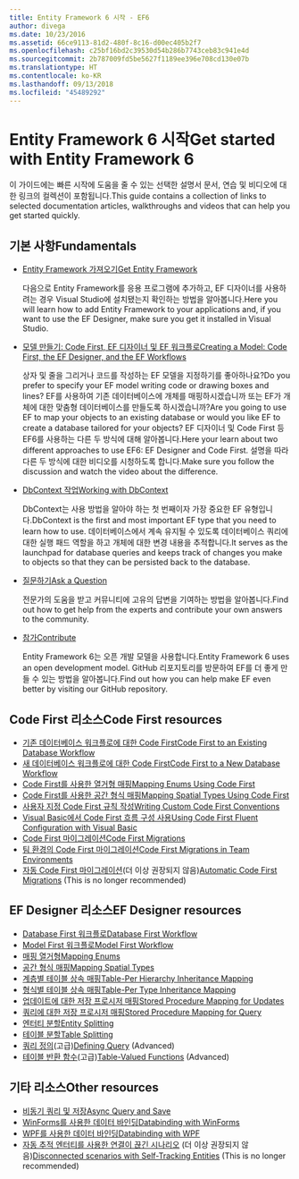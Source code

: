 ```yaml
---
title: Entity Framework 6 시작 - EF6
author: divega
ms.date: 10/23/2016
ms.assetid: 66ce9113-81d2-480f-8c16-d00ec405b2f7
ms.openlocfilehash: c25bf16bd2c39530d54b286b7743ceb83c941e4d
ms.sourcegitcommit: 2b787009fd5be5627f1189ee396e708cd130e07b
ms.translationtype: HT
ms.contentlocale: ko-KR
ms.lasthandoff: 09/13/2018
ms.locfileid: "45489292"
---
```

# <a name="get-started-with-entity-framework-6"></a><span data-ttu-id="6e489-102">Entity Framework 6 시작</span><span class="sxs-lookup"><span data-stu-id="6e489-102">Get started with Entity Framework 6</span></span>

<span data-ttu-id="6e489-103">이 가이드에는 빠른 시작에 도움을 줄 수 있는 선택한 설명서 문서, 연습 및 비디오에 대한 링크의 컬렉션이 포함됩니다.</span><span class="sxs-lookup"><span data-stu-id="6e489-103">This guide contains a collection of links to selected documentation articles, walkthroughs and videos that can help you get started quickly.</span></span>

## <a name="fundamentals"></a><span data-ttu-id="6e489-104">기본 사항</span><span class="sxs-lookup"><span data-stu-id="6e489-104">Fundamentals</span></span>

* [<span data-ttu-id="6e489-105">Entity Framework 가져오기</span><span class="sxs-lookup"><span data-stu-id="6e489-105">Get Entity Framework</span></span>](~/ef6/fundamentals/install.md)

  <span data-ttu-id="6e489-106">다음으로 Entity Framework를 응용 프로그램에 추가하고, EF 디자이너를 사용하려는 경우 Visual Studio에 설치됐는지 확인하는 방법을 알아봅니다.</span><span class="sxs-lookup"><span data-stu-id="6e489-106">Here you will learn how to add Entity Framework to your applications and, if you want to use the EF Designer, make sure you get it installed in Visual Studio.</span></span>

* [<span data-ttu-id="6e489-107">모델 만들기: Code First, EF 디자이너 및 EF 워크플로</span><span class="sxs-lookup"><span data-stu-id="6e489-107">Creating a Model: Code First, the EF Designer, and the EF Workflows</span></span>](~/ef6/modeling/index.md)

  <span data-ttu-id="6e489-108">상자 및 줄을 그리거나 코드를 작성하는 EF 모델을 지정하기를 좋아하나요?</span><span class="sxs-lookup"><span data-stu-id="6e489-108">Do you prefer to specify your EF model writing code or drawing boxes and lines?</span></span>
<span data-ttu-id="6e489-109">EF를 사용하여 기존 데이터베이스에 개체를 매핑하시겠습니까 또는 EF가 개체에 대한 맞춤형 데이터베이스를 만들도록 하시겠습니까?</span><span class="sxs-lookup"><span data-stu-id="6e489-109">Are you going to use EF to map your objects to an existing database or would you like EF to create a database tailored for your objects?</span></span>
<span data-ttu-id="6e489-110">EF 디자이너 및 Code First 등 EF6를 사용하는 다른 두 방식에 대해 알아봅니다.</span><span class="sxs-lookup"><span data-stu-id="6e489-110">Here your learn about two different approaches to use EF6: EF Designer and Code First.</span></span>
<span data-ttu-id="6e489-111">설명을 따라 다른 두 방식에 대한 비디오를 시청하도록 합니다.</span><span class="sxs-lookup"><span data-stu-id="6e489-111">Make sure you follow the discussion and watch the video about the difference.</span></span>

* [<span data-ttu-id="6e489-112">DbContext 작업</span><span class="sxs-lookup"><span data-stu-id="6e489-112">Working with DbContext</span></span>](~/ef6/fundamentals/working-with-dbcontext.md)

  <span data-ttu-id="6e489-113">DbContext는 사용 방법을 알아야 하는 첫 번째이자 가장 중요한 EF 유형입니다.</span><span class="sxs-lookup"><span data-stu-id="6e489-113">DbContext is the first and most important EF type that you need to learn how to use.</span></span> <span data-ttu-id="6e489-114">데이터베이스에서 계속 유지될 수 있도록 데이터베이스 쿼리에 대한 실행 패드 역할을 하고 개체에 대한 변경 내용을 추적합니다.</span><span class="sxs-lookup"><span data-stu-id="6e489-114">It serves as the launchpad for database queries and keeps track of changes you make to objects so that they can be persisted back to the database.</span></span>

* [<span data-ttu-id="6e489-115">질문하기</span><span class="sxs-lookup"><span data-stu-id="6e489-115">Ask a Question</span></span>](~/ef6/resources/get-help.md)

  <span data-ttu-id="6e489-116">전문가의 도움을 받고 커뮤니티에 고유의 답변을 기여하는 방법을 알아봅니다.</span><span class="sxs-lookup"><span data-stu-id="6e489-116">Find out how to get help from the experts and contribute your own answers to the community.</span></span>

* [<span data-ttu-id="6e489-117">참가</span><span class="sxs-lookup"><span data-stu-id="6e489-117">Contribute</span></span>](http://github.com/aspnet/EntityFramework6/)

  <span data-ttu-id="6e489-118">Entity Framework 6는 오픈 개발 모델을 사용합니다.</span><span class="sxs-lookup"><span data-stu-id="6e489-118">Entity Framework 6 uses an open development model.</span></span> <span data-ttu-id="6e489-119">GitHub 리포지토리를 방문하여 EF를 더 좋게 만들 수 있는 방법을 알아봅니다.</span><span class="sxs-lookup"><span data-stu-id="6e489-119">Find out how you can help make EF even better by visiting our GitHub repository.</span></span>

## <a name="code-first-resources"></a><span data-ttu-id="6e489-120">Code First 리소스</span><span class="sxs-lookup"><span data-stu-id="6e489-120">Code First resources</span></span>

  - [<span data-ttu-id="6e489-121">기존 데이터베이스 워크플로에 대한 Code First</span><span class="sxs-lookup"><span data-stu-id="6e489-121">Code First to an Existing Database Workflow</span></span>](~/ef6/modeling/code-first/workflows/existing-database.md)
  - [<span data-ttu-id="6e489-122">새 데이터베이스 워크플로에 대한 Code First</span><span class="sxs-lookup"><span data-stu-id="6e489-122">Code First to a New Database Workflow</span></span>](~/ef6/modeling/code-first/workflows/new-database.md)
  - [<span data-ttu-id="6e489-123">Code First를 사용한 열거형 매핑</span><span class="sxs-lookup"><span data-stu-id="6e489-123">Mapping Enums Using Code First</span></span>](~/ef6/modeling/code-first/data-types/enums.md)
  - [<span data-ttu-id="6e489-124">Code First를 사용한 공간 형식 매핑</span><span class="sxs-lookup"><span data-stu-id="6e489-124">Mapping Spatial Types Using Code First</span></span>](~/ef6/modeling/code-first/data-types/spatial.md)
  - [<span data-ttu-id="6e489-125">사용자 지정 Code First 규칙 작성</span><span class="sxs-lookup"><span data-stu-id="6e489-125">Writing Custom Code First Conventions</span></span>](~/ef6/modeling/code-first/conventions/custom.md)
  - [<span data-ttu-id="6e489-126">Visual Basic에서 Code First 흐름 구성 사용</span><span class="sxs-lookup"><span data-stu-id="6e489-126">Using Code First Fluent Configuration with Visual Basic</span></span>](~/ef6/modeling/code-first/fluent/vb.md)
  - [<span data-ttu-id="6e489-127">Code First 마이그레이션</span><span class="sxs-lookup"><span data-stu-id="6e489-127">Code First Migrations</span></span>](~/ef6/modeling/code-first/migrations/index.md)
  - [<span data-ttu-id="6e489-128">팀 환경의 Code First 마이그레이션</span><span class="sxs-lookup"><span data-stu-id="6e489-128">Code First Migrations in Team Environments</span></span>](~/ef6/modeling/code-first/migrations/teams.md)
  - <span data-ttu-id="6e489-129">[자동 Code First 마이그레이션](~/ef6/modeling/code-first/migrations/automatic.md)(더 이상 권장되지 않음)</span><span class="sxs-lookup"><span data-stu-id="6e489-129">[Automatic Code First Migrations](~/ef6/modeling/code-first/migrations/automatic.md) (This is no longer recommended)</span></span>

## <a name="ef-designer-resources"></a><span data-ttu-id="6e489-130">EF Designer 리소스</span><span class="sxs-lookup"><span data-stu-id="6e489-130">EF Designer resources</span></span>
  - [<span data-ttu-id="6e489-131">Database First 워크플로</span><span class="sxs-lookup"><span data-stu-id="6e489-131">Database First Workflow</span></span>](~/ef6/modeling/designer/workflows/database-first.md)
  - [<span data-ttu-id="6e489-132">Model First 워크플로</span><span class="sxs-lookup"><span data-stu-id="6e489-132">Model First Workflow</span></span>](~/ef6/modeling/designer/workflows/model-first.md)
  - [<span data-ttu-id="6e489-133">매핑 열거형</span><span class="sxs-lookup"><span data-stu-id="6e489-133">Mapping Enums</span></span>](~/ef6/modeling/designer/data-types/enums.md)
  - [<span data-ttu-id="6e489-134">공간 형식 매핑</span><span class="sxs-lookup"><span data-stu-id="6e489-134">Mapping Spatial Types</span></span>](~/ef6/modeling/designer/data-types/spatial.md)
  - [<span data-ttu-id="6e489-135">계층별 테이블 상속 매핑</span><span class="sxs-lookup"><span data-stu-id="6e489-135">Table-Per Hierarchy Inheritance Mapping</span></span>](~/ef6/modeling/designer/inheritance/tph.md)
  - [<span data-ttu-id="6e489-136">형식별 테이블 상속 매핑</span><span class="sxs-lookup"><span data-stu-id="6e489-136">Table-Per Type Inheritance Mapping</span></span>](~/ef6/modeling/designer/inheritance/tpt.md)
  - [<span data-ttu-id="6e489-137">업데이트에 대한 저장 프로시저 매핑</span><span class="sxs-lookup"><span data-stu-id="6e489-137">Stored Procedure Mapping for Updates</span></span>](~/ef6/modeling/designer/stored-procedures/cud.md)
  - [<span data-ttu-id="6e489-138">쿼리에 대한 저장 프로시저 매핑</span><span class="sxs-lookup"><span data-stu-id="6e489-138">Stored Procedure Mapping for Query</span></span>](~/ef6/modeling/designer/stored-procedures/query.md)
  - [<span data-ttu-id="6e489-139">엔터티 분할</span><span class="sxs-lookup"><span data-stu-id="6e489-139">Entity Splitting</span></span>](~/ef6/modeling/designer/entity-splitting.md)
  - [<span data-ttu-id="6e489-140">테이블 분할</span><span class="sxs-lookup"><span data-stu-id="6e489-140">Table Splitting</span></span>](~/ef6/modeling/designer/table-splitting.md)
  - <span data-ttu-id="6e489-141">[쿼리 정의](~/ef6/modeling/designer/advanced/defining-query.md)(고급)</span><span class="sxs-lookup"><span data-stu-id="6e489-141">[Defining Query](~/ef6/modeling/designer/advanced/defining-query.md) (Advanced)</span></span>
  - <span data-ttu-id="6e489-142">[테이블 반환 함수](~/ef6/modeling/designer/advanced/tvfs.md)(고급)</span><span class="sxs-lookup"><span data-stu-id="6e489-142">[Table-Valued Functions](~/ef6/modeling/designer/advanced/tvfs.md) (Advanced)</span></span>

## <a name="other-resources"></a><span data-ttu-id="6e489-143">기타 리소스</span><span class="sxs-lookup"><span data-stu-id="6e489-143">Other resources</span></span>
  - [<span data-ttu-id="6e489-144">비동기 쿼리 및 저장</span><span class="sxs-lookup"><span data-stu-id="6e489-144">Async Query and Save</span></span>](~/ef6/fundamentals/async.md)
  - [<span data-ttu-id="6e489-145">WinForms를 사용한 데이터 바인딩</span><span class="sxs-lookup"><span data-stu-id="6e489-145">Databinding with WinForms</span></span>](~/ef6/fundamentals/databinding/winforms.md)
  - [<span data-ttu-id="6e489-146">WPF를 사용한 데이터 바인딩</span><span class="sxs-lookup"><span data-stu-id="6e489-146">Databinding with WPF</span></span>](~/ef6/fundamentals/databinding/wpf.md)
  - <span data-ttu-id="6e489-147">[자동 추적 엔터티를 사용한 연결이 끊긴 시나리오](~/ef6/fundamentals/disconnected-entities/self-tracking-entities/walkthrough.md) (더 이상 권장되지 않음)</span><span class="sxs-lookup"><span data-stu-id="6e489-147">[Disconnected scenarios with Self-Tracking Entities](~/ef6/fundamentals/disconnected-entities/self-tracking-entities/walkthrough.md) (This is no longer recommended)</span></span>
